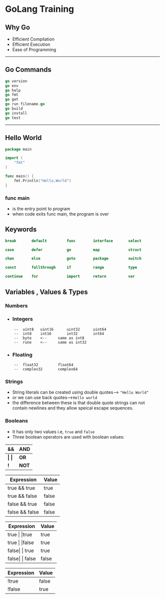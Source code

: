 #   GoLang Training



##  Why Go 
*   Efficient Compilation
*   Efficient Execution
*   Ease of Programming
---
##  Go Commands
```Go
go version
go env
go help
go fmt
go get
go run filename.go
go build
go install
go test
```
----

## Hello World
```Go
package main

import (
	"fmt"
)

func main() {
	fmt.Println("Hello,World")
}
```
### func main
*   is the entry point to program
* when code exits func main, the program is over


##  Keywords
```Go
break       default         func        interface       select

case        defer           go          map             struct

chan        else            goto        package         switch

const       fallthrough     if          range           type

continue    for             import      return          var
```

## Variables , Values & Types

### Numbers
*   ###   Integers
```
    --  uint8   uint16      uint32      uint64
    --  int8    int16       int32       int64
    --  byte    <--     same as int8
    --  rune    <--     same as int32
```
*   ###     Floating
```
    --  float32         float64
    --  complex32       complex64
```

### Strings
*   String literals can be created using double quotes--> `"Hello World"`
*   or we can use back quotes-->``Hello world``
*   the difference between these is that double quote strings can not contain newlines and they allow speical escape sequences. 

### Booleans

*   It has only two values i.e, `true` and `false`
*   Three boolean operators are used with boolean values:


 &&   | AND
------|------
**\| \|** | **OR** 
 **!**    | **NOT**


 Expression|Value
 ---------|------
 true && true|true
 true && false|false
 false && true|false
 false && false|false

 Expression|Value
 ---------|------
true \| \|true|true
 true \| \|false|true
 false\| \| true|true
 false\| \| false|false

 Expression |Value
 -----------|-----
 !true      |false
 !false     |true
